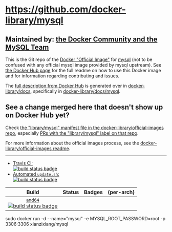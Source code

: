 # https://github.com/docker-library/mysql

## Maintained by: [the Docker Community and the MySQL Team](https://github.com/docker-library/mysql)

This is the Git repo of the [Docker "Official Image"](https://docs.docker.com/docker-hub/official_repos/) for [mysql](https://hub.docker.com/_/mysql/) (not to be confused with any official mysql image provided by mysql upstream). See [the Docker Hub page](https://hub.docker.com/_/mysql/) for the full readme on how to use this Docker image and for information regarding contributing and issues.

The [full description from Docker Hub](https://hub.docker.com/_/mysql/) is generated over in [docker-library/docs](https://github.com/docker-library/docs), specifically in [docker-library/docs/mysql](https://github.com/docker-library/docs/tree/master/mysql).

## See a change merged here that doesn't show up on Docker Hub yet?

Check [the "library/mysql" manifest file in the docker-library/official-images repo](https://github.com/docker-library/official-images/blob/master/library/mysql), especially [PRs with the "library/mysql" label on that repo](https://github.com/docker-library/official-images/labels/library%2Fmysql).

For more information about the official images process, see the [docker-library/official-images readme](https://github.com/docker-library/official-images/blob/master/README.md).

---

-	[Travis CI:  
	![build status badge](https://img.shields.io/travis/docker-library/mysql/master.svg)](https://travis-ci.org/docker-library/mysql/branches)
-	[Automated `update.sh`:  
	![build status badge](https://doi-janky.infosiftr.net/job/update.sh/job/mysql/badge/icon)](https://doi-janky.infosiftr.net/job/update.sh/job/mysql)

| Build | Status | Badges | (per-arch) |
|:-:|:-:|:-:|:-:|
| [`amd64`<br />![build status badge](https://doi-janky.infosiftr.net/job/multiarch/job/amd64/job/mysql/badge/icon)](https://doi-janky.infosiftr.net/job/multiarch/job/amd64/job/mysql) |

<!-- THIS FILE IS GENERATED BY https://github.com/docker-library/docs/blob/master/generate-repo-stub-readme.sh -->

sudo docker run -d --name="mysql" -e MYSQL_ROOT_PASSWORD=root -p 3306:3306 xianzixiang/mysql
